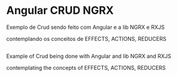 # Angular CRUD NGRX

Exemplo de Crud sendo feito com Angular e a lib NGRX e RXJS

contemplando os conceitos de EFFECTS, ACTIONS, REDUCERS

##

Example of Crud being done with Angular and lib NGRX and RXJS

contemplating the concepts of EFFECTS, ACTIONS, REDUCERS
